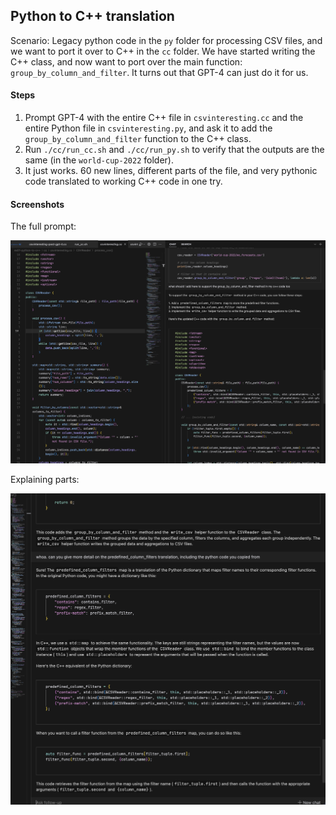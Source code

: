 ## Python to C++ translation

Scenario: Legacy python code in the `py` folder for processing CSV files, and we want to port it over to C++ in the `cc` folder. We have started writing the C++ class, and now want to port over the main function: `group_by_column_and_filter`. It turns out that GPT-4 can just do it for us.

#### Steps

1. Prompt GPT-4 with the entire C++ file in `csvinteresting.cc` and the entire Python file in `csvinteresting.py`, and ask it to add the `group_by_column_and_filter` function to the C++ class.
2. Run `./cc/run_cc.sh` and `./cc/run_py.sh` to verify that the outputs are the same (in the `world-cup-2022` folder).
3. It just works. 60 new lines, different parts of the file, and very pythonic code translated to working C++ code in one try.


#### Screenshots

The full prompt:

![Prompt: "what should i add here to support the group_by_column_and_filter method in my c++ code too"](full-generation-prompt.png)

Explaining parts:

![Prompt: "whoa. can you give more detail on the predefined_column_filters translation, including the python code you copied from"](explain-the-binds.png)